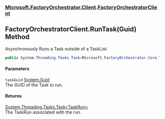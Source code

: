### [Microsoft.FactoryOrchestrator.Client](Microsoft_FactoryOrchestrator_Client.md 'Microsoft.FactoryOrchestrator.Client').[FactoryOrchestratorClient](Microsoft_FactoryOrchestrator_Client_FactoryOrchestratorClient.md 'Microsoft.FactoryOrchestrator.Client.FactoryOrchestratorClient')
## FactoryOrchestratorClient.RunTask(Guid) Method
Asynchronously Runs a Task outside of a TaskList.  
```csharp
public System.Threading.Tasks.Task<Microsoft.FactoryOrchestrator.Core.TaskRun> RunTask(System.Guid taskGuid);
```
#### Parameters
<a name='Microsoft_FactoryOrchestrator_Client_FactoryOrchestratorClient_RunTask(System_Guid)_taskGuid'></a>
`taskGuid` [System.Guid](https://docs.microsoft.com/en-us/dotnet/api/System.Guid 'System.Guid')  
The GUID of the Task to run.
  
#### Returns
[System.Threading.Tasks.Task&lt;](https://docs.microsoft.com/en-us/dotnet/api/System.Threading.Tasks.Task-1 'System.Threading.Tasks.Task')[TaskRun](./../CoreLibrary/Microsoft_FactoryOrchestrator_Core_TaskRun.md 'Microsoft.FactoryOrchestrator.Core.TaskRun')[&gt;](https://docs.microsoft.com/en-us/dotnet/api/System.Threading.Tasks.Task-1 'System.Threading.Tasks.Task')  
The TaskRun associated with the run.
